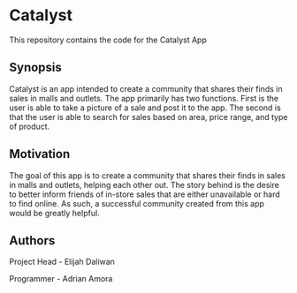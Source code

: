 # Catalyst
This repository contains the code for the Catalyst App

## Synopsis
Catalyst is an app intended to create a community that shares their finds in sales in malls and outlets.
The app primarily has two functions. First is the user is able to take a picture of a sale and post
it to the app. The second is that the user is able to search for sales based on area, price range, and
type of product.

## Motivation
The goal of this app is to create a community that shares their finds in sales in malls and outlets, helping each other out.
The story behind is the desire to better inform friends of in-store sales that are either unavailable or hard to find online.
As such, a successful community created from this app would be greatly helpful.

## Authors
Project Head - Elijah Daliwan

Programmer - Adrian Amora
